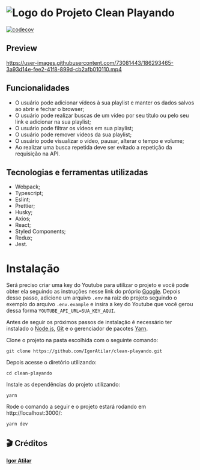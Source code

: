 # ![Logo do Projeto](https://user-images.githubusercontent.com/73081443/186205443-b16c3274-30f7-4d1f-a1c8-650ca71330d0.png) Clean Playando

[![codecov](https://codecov.io/gh/IgorAtilar/clean-playando/branch/feat/codecov/graph/badge.svg?token=BW7L8PSZ5K)](https://codecov.io/gh/IgorAtilar/clean-playando)

## Preview

https://user-images.githubusercontent.com/73081443/186293465-3a93d14e-fee2-41f8-899d-cb2afb010110.mp4

## Funcionalidades

- O usuário pode adicionar vídeos à sua playlist e manter os dados salvos ao abrir e fechar o browser;
- O usuário pode realizar buscas de um vídeo por seu título ou pelo seu link e adicionar na sua playlist;
- O usuário pode filtrar os vídeos em sua playlist;
- O usuário pode remover vídeos da sua playlist;
- O usuário pode visualizar o vídeo, pausar, alterar o tempo e volume;
- Ao realizar uma busca repetida deve ser evitado a repetição da requisição na API.

## Tecnologias e ferramentas utilizadas

- Webpack;
- Typescript;
- Eslint;
- Prettier;
- Husky;
- Axios;
- React;
- Styled Components;
- Redux;
- Jest.

# Instalação

Será preciso criar uma key do Youtube para utilizar o projeto e você pode obter ela seguindo as instruções nesse link do próprio [Google](https://developers.google.com/youtube/v3/getting-started).
Depois desse passo, adicione um arquivo `.env` na raiz do projeto seguindo o exemplo do arquivo `.env.example` e insira a key do Youtube que você gerou dessa forma `YOUTUBE_API_URL=SUA_KEY_AQUI`.

Antes de seguir os próximos passos de instalação é necessário ter instalado o [Node.js](https://nodejs.org/en/), [Git](https://git-scm.com/) e o gerenciador de pacotes [Yarn](https://yarnpkg.com/).

Clone o projeto na pasta escolhida com o seguinte comando:

```
git clone https://github.com/IgorAtilar/clean-playando.git
```

Depois acesse o diretório utilizando:

```
cd clean-playando
```

Instale as dependências do projeto utilizando:

```
yarn
```

Rode o comando a seguir e o projeto estará rodando em http://localhost:3000/:

```
yarn dev
```

## :clapper: Créditos

<b>[Igor Atilar](https://www.linkedin.com/in/igor-atilar/)</b>
